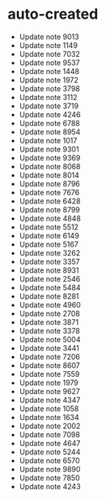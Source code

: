 # auto-created
- Update note 9013
- Update note 1149
- Update note 7032
- Update note 9537
- Update note 1448
- Update note 1972
- Update note 3798
- Update note 3112
- Update note 3719
- Update note 4246
- Update note 6788
- Update note 8954
- Update note 1017
- Update note 9301
- Update note 9369
- Update note 8068
- Update note 8014
- Update note 8796
- Update note 7676
- Update note 6428
- Update note 8799
- Update note 4848
- Update note 5512
- Update note 6149
- Update note 5167
- Update note 3262
- Update note 3357
- Update note 8931
- Update note 2546
- Update note 5484
- Update note 8281
- Update note 4960
- Update note 2708
- Update note 3871
- Update note 3378
- Update note 5004
- Update note 3441
- Update note 7206
- Update note 8607
- Update note 7559
- Update note 1979
- Update note 9627
- Update note 4347
- Update note 1058
- Update note 1634
- Update note 2002
- Update note 7098
- Update note 4647
- Update note 5244
- Update note 6570
- Update note 9890
- Update note 7850
- Update note 4243
